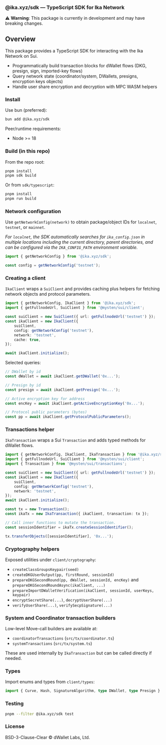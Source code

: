 ### @ika.xyz/sdk — TypeScript SDK for Ika Network

⚠️ **Warning**: This package is currently in development and may have breaking changes.

## Overview

This package provides a TypeScript SDK for interacting with the Ika Network on Sui.

- Programmatically build transaction blocks for dWallet flows (DKG, presign, sign, imported-key
  flows)
- Query network state (coordinator/system, DWallets, presigns, encryption keys objects)
- Handle user share encryption and decryption with MPC WASM helpers

### Install

Use bun (preferred):

```bash
bun add @ika.xyz/sdk
```

Peer/runtime requirements:

- Node >= 18

### Build (in this repo)

From the repo root:

```bash
pnpm install
pnpm sdk build
```

Or from `sdk/typescript`:

```bash
pnpm install
pnpm run build
```

### Network configuration

Use `getNetworkConfig(network)` to obtain package/object IDs for `localnet`, `testnet`, or
`mainnet`.

_For `localnet`, the SDK automatically searches for `ika_config.json` in multiple locations
including the current directory, parent directories, and can be configured via the `IKA_CONFIG_PATH`
environment variable._

```ts
import { getNetworkConfig } from '@ika.xyz/sdk';

const config = getNetworkConfig('testnet');
```

### Creating a client

`IkaClient` wraps a `SuiClient` and provides caching plus helpers for fetching network objects and
protocol parameters.

```ts
import { getNetworkConfig, IkaClient } from '@ika.xyz/sdk';
import { getFullnodeUrl, SuiClient } from '@mysten/sui/client';

const suiClient = new SuiClient({ url: getFullnodeUrl('testnet') });
const ikaClient = new IkaClient({
	suiClient,
	config: getNetworkConfig('testnet'),
	network: 'testnet',
	cache: true,
});

await ikaClient.initialize();
```

Selected queries:

```ts
// DWallet by id
const dWallet = await ikaClient.getDWallet('0x...');

// Presign by id
const presign = await ikaClient.getPresign('0x...');

// Active encryption key for address
const encKey = await ikaClient.getActiveEncryptionKey('0x...');

// Protocol public parameters (bytes)
const pp = await ikaClient.getProtocolPublicParameters();
```

### Transactions helper

`IkaTransaction` wraps a Sui `Transaction` and adds typed methods for dWallet flows.

```ts
import { getNetworkConfig, IkaClient, IkaTransaction } from '@ika.xyz/sdk';
import { getFullnodeUrl, SuiClient } from '@mysten/sui/client';
import { Transaction } from '@mysten/sui/transactions';

const suiClient = new SuiClient({ url: getFullnodeUrl('testnet') });
const ikaClient = new IkaClient({
	suiClient,
	config: getNetworkConfig('testnet'),
	network: 'testnet',
});
await ikaClient.initialize();

const tx = new Transaction();
const ikaTx = new IkaTransaction({ ikaClient, transaction: tx });

// Call inner functions to mutate the transaction.
const sessionIdentifier = ikaTx.createSessionIdentifier();

tx.transferObjects([sessionIdentifier], '0x...');
```

### Cryptography helpers

Exposed utilities under `client/cryptography`:

- `createClassGroupsKeypair(seed)`
- `createDKGUserOutput(pp, firstRound, sessionId)`
- `prepareDKGSecondRound(pp, dWallet, sessionId, encKey)` and
  `prepareDKGSecondRoundAsync(ikaClient, ...)`
- `prepareImportDWalletVerification(ikaClient, sessionId, userKeys, keypair)`
- `encryptSecretShare(...)`, `decryptUserShare(...)`
- `verifyUserShare(...)`, `verifySecpSignature(...)`

### System and Coordinator transaction builders

Low-level Move-call builders are available at:

- `coordinatorTransactions` (`src/tx/coordinator.ts`)
- `systemTransactions` (`src/tx/system.ts`)

These are used internally by `IkaTransaction` but can be called directly if needed.

### Types

Import enums and types from `client/types`:

```ts
import { Curve, Hash, SignatureAlgorithm, type DWallet, type Presign } from '@ika.xyz/sdk';
```

### Testing

```bash
pnpm --filter @ika.xyz/sdk test
```

### License

BSD-3-Clause-Clear © dWallet Labs, Ltd.
